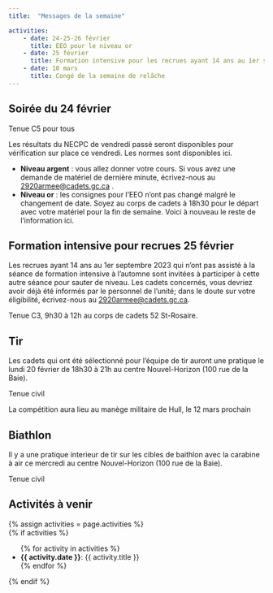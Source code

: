 ```yaml
---
title:  "Messages de la semaine"

activities: 
    - date: 24-25-26 février
      title: EEO pour le niveau or 
    - date: 25 février
      title: Formation intensive pour les recrues ayant 14 ans au 1er septembre 2023
    - date: 10 mars
      title: Congé de la semaine de relâche 
---
```



## Soirée du 24 février 
 
Tenue C5 pour tous 

Les résultats du NECPC de vendredi passé seront disponibles pour vérification sur place ce vendredi. Les normes sont disponibles ici. 

- **Niveau argent** : vous allez donner votre cours. Si vous avez une demande de matériel de dernière minute, écrivez-nous au 2920armee@cadets.gc.ca . 
- **Niveau or** : les consignes pour l’EEO n’ont pas changé malgré le changement de date. Soyez au corps de cadets à 18h30 pour le départ avec votre matériel pour la fin de semaine. Voici à nouveau le reste de l’information ici. 


## Formation intensive pour recrues 25 février 

Les recrues ayant 14 ans au 1er septembre 2023 qui n’ont pas assisté à la séance de formation intensive à l’automne sont invitées à participer à cette autre séance pour sauter de niveau. Les cadets concernés, vous devriez avoir déjà été informés par le personnel de l’unité; dans le doute sur votre éligibilité, écrivez-nous au <2920armee@cadets.gc.ca>. 

Tenue C3, 9h30 à 12h au corps de cadets 52 St-Rosaire. 


## Tir

Les cadets qui ont été sélectionné pour l’équipe de tir auront une pratique le lundi 20 février de 18h30 à 21h au centre Nouvel-Horizon (100 rue de la Baie). 

Tenue civil 
 
La compétition aura lieu au manège militaire de Hull, le 12 mars prochain 

 
## Biathlon 
 
Il y a une pratique interieur de tir sur les cibles de baithlon avec la carabine à air ce mercredi au centre Nouvel-Horizon (100 rue de la Baie).  
 
Tenue civil 
 
## Activités à venir 
 
{% assign activities = page.activities %}        
{% if activities %}
<ul>
{% for activity in activities %}
<li><b>{{ activity.date }}</b>: {{ activity.title }}</li>
{% endfor %}
</ul>
{% endif %}
